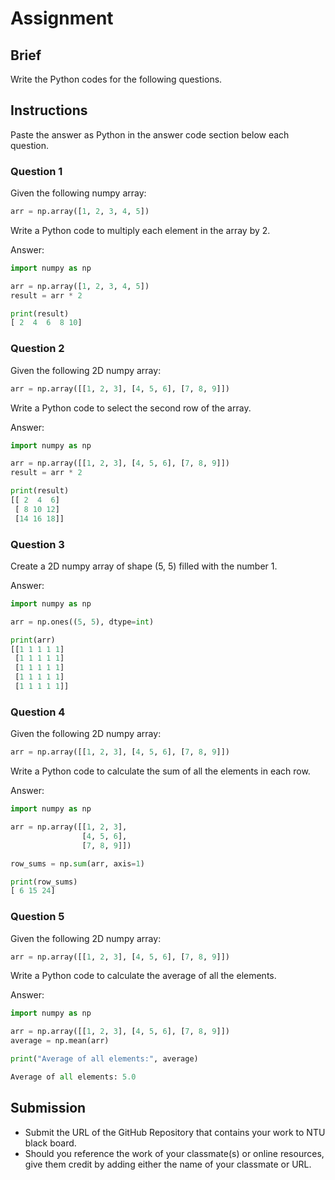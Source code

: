 # Assignment

## Brief

Write the Python codes for the following questions.

## Instructions

Paste the answer as Python in the answer code section below each question.

### Question 1

Given the following numpy array:

```python
arr = np.array([1, 2, 3, 4, 5])
```

Write a Python code to multiply each element in the array by 2.

Answer:
```python
import numpy as np

arr = np.array([1, 2, 3, 4, 5])
result = arr * 2

print(result)
[ 2  4  6  8 10]

```

### Question 2

Given the following 2D numpy array:

```python
arr = np.array([[1, 2, 3], [4, 5, 6], [7, 8, 9]])
```

Write a Python code to select the second row of the array.

Answer:

```python
import numpy as np

arr = np.array([[1, 2, 3], [4, 5, 6], [7, 8, 9]])
result = arr * 2

print(result)
[[ 2  4  6]
 [ 8 10 12]
 [14 16 18]]

```

### Question 3

Create a 2D numpy array of shape (5, 5) filled with the number 1.

Answer:

```python
import numpy as np

arr = np.ones((5, 5), dtype=int)

print(arr)
[[1 1 1 1 1]
 [1 1 1 1 1]
 [1 1 1 1 1]
 [1 1 1 1 1]
 [1 1 1 1 1]]

```

### Question 4

Given the following 2D numpy array:

```python
arr = np.array([[1, 2, 3], [4, 5, 6], [7, 8, 9]])
```

Write a Python code to calculate the sum of all the elements in each row.

Answer:

```python
import numpy as np

arr = np.array([[1, 2, 3], 
                [4, 5, 6], 
                [7, 8, 9]])

row_sums = np.sum(arr, axis=1)

print(row_sums)
[ 6 15 24]

```

### Question 5

Given the following 2D numpy array:

```python
arr = np.array([[1, 2, 3], [4, 5, 6], [7, 8, 9]])
```

Write a Python code to calculate the average of all the elements.

Answer:

```python
import numpy as np

arr = np.array([[1, 2, 3], [4, 5, 6], [7, 8, 9]])
average = np.mean(arr)

print("Average of all elements:", average)

Average of all elements: 5.0

```

## Submission

- Submit the URL of the GitHub Repository that contains your work to NTU black board.
- Should you reference the work of your classmate(s) or online resources, give them credit by adding either the name of your classmate or URL.
